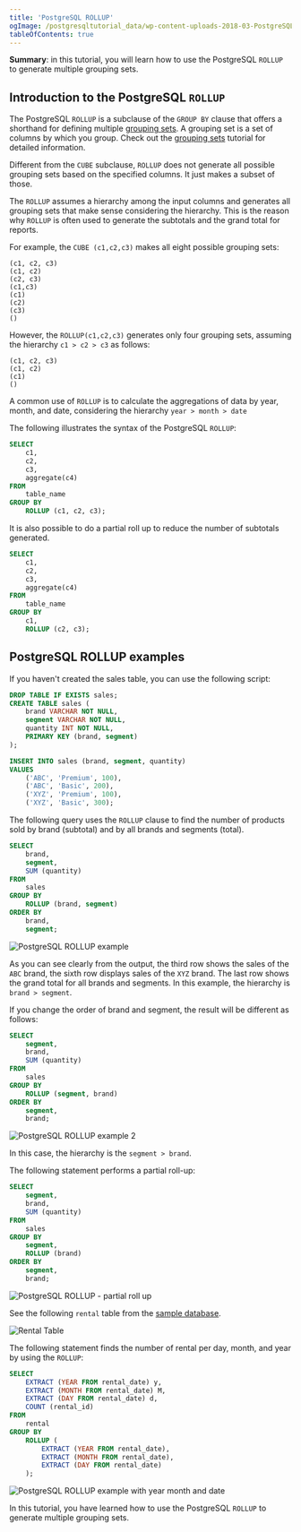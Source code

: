 ```yaml
---
title: 'PostgreSQL ROLLUP'
ogImage: /postgresqltutorial_data/wp-content-uploads-2018-03-PostgreSQL-ROLLUP-example-2.png
tableOfContents: true
---
```


**Summary**: in this tutorial, you will learn how to use the PostgreSQL `ROLLUP` to generate multiple grouping sets.

## Introduction to the PostgreSQL `ROLLUP`

The PostgreSQL `ROLLUP` is a subclause of the `GROUP BY` clause that offers a shorthand for defining multiple [grouping sets](/docs/postgresql/postgresql-grouping-sets). A grouping set is a set of columns by which you group. Check out the [grouping sets](/docs/postgresql/postgresql-tutorial/postgresql-grouping-sets) tutorial for detailed information.

Different from the `CUBE` subclause, `ROLLUP` does not generate all possible grouping sets based on the specified columns. It just makes a subset of those.

The `ROLLUP` assumes a hierarchy among the input columns and generates all grouping sets that make sense considering the hierarchy. This is the reason why `ROLLUP` is often used to generate the subtotals and the grand total for reports.

For example, the `CUBE (c1,c2,c3)` makes all eight possible grouping sets:

```
(c1, c2, c3)
(c1, c2)
(c2, c3)
(c1,c3)
(c1)
(c2)
(c3)
()
```

However, the `ROLLUP(c1,c2,c3)` generates only four grouping sets, assuming the hierarchy `c1 > c2 > c3` as follows:

```
(c1, c2, c3)
(c1, c2)
(c1)
()
```

A common use of `ROLLUP` is to calculate the aggregations of data by year, month, and date, considering the hierarchy `year > month > date`

The following illustrates the syntax of the PostgreSQL `ROLLUP`:

```sql
SELECT
    c1,
    c2,
    c3,
    aggregate(c4)
FROM
    table_name
GROUP BY
    ROLLUP (c1, c2, c3);
```

It is also possible to do a partial roll up to reduce the number of subtotals generated.

```sql
SELECT
    c1,
    c2,
    c3,
    aggregate(c4)
FROM
    table_name
GROUP BY
    c1,
    ROLLUP (c2, c3);
```

## PostgreSQL ROLLUP examples

If you haven't created the sales table, you can use the following script:

```sql
DROP TABLE IF EXISTS sales;
CREATE TABLE sales (
    brand VARCHAR NOT NULL,
    segment VARCHAR NOT NULL,
    quantity INT NOT NULL,
    PRIMARY KEY (brand, segment)
);

INSERT INTO sales (brand, segment, quantity)
VALUES
    ('ABC', 'Premium', 100),
    ('ABC', 'Basic', 200),
    ('XYZ', 'Premium', 100),
    ('XYZ', 'Basic', 300);
```

The following query uses the `ROLLUP` clause to find the number of products sold by brand (subtotal) and by all brands and segments (total).

```sql
SELECT
    brand,
    segment,
    SUM (quantity)
FROM
    sales
GROUP BY
    ROLLUP (brand, segment)
ORDER BY
    brand,
    segment;
```

![PostgreSQL ROLLUP example](/postgresqltutorial_data/PostgreSQL-ROLLUP-example.png)

As you can see clearly from the output, the third row shows the sales of the `ABC` brand, the sixth row displays sales of the `XYZ` brand. The last row shows the grand total for all brands and segments. In this example, the hierarchy is `brand > segment`.

If you change the order of brand and segment, the result will be different as follows:

```sql
SELECT
    segment,
    brand,
    SUM (quantity)
FROM
    sales
GROUP BY
    ROLLUP (segment, brand)
ORDER BY
    segment,
    brand;
```

![PostgreSQL ROLLUP example 2](/postgresqltutorial_data/wp-content-uploads-2018-03-PostgreSQL-ROLLUP-example-2.png)

In this case, the hierarchy is the `segment > brand`.

The following statement performs a partial roll-up:

```sql
SELECT
    segment,
    brand,
    SUM (quantity)
FROM
    sales
GROUP BY
    segment,
    ROLLUP (brand)
ORDER BY
    segment,
    brand;
```

![PostgreSQL ROLLUP - partial roll up](/postgresqltutorial_data/wp-content-uploads-2018-03-PostgreSQL-ROLLUP-partial-roll-up.png)

See the following `rental` table from the [sample database](/docs/postgresql/postgresql-getting-started/postgresql-sample-database).

![Rental Table](/postgresqltutorial_data/wp-content-uploads-2018-03-rental.png)

The following statement finds the number of rental per day, month, and year by using the `ROLLUP`:

```sql
SELECT
    EXTRACT (YEAR FROM rental_date) y,
    EXTRACT (MONTH FROM rental_date) M,
    EXTRACT (DAY FROM rental_date) d,
    COUNT (rental_id)
FROM
    rental
GROUP BY
    ROLLUP (
        EXTRACT (YEAR FROM rental_date),
        EXTRACT (MONTH FROM rental_date),
        EXTRACT (DAY FROM rental_date)
    );
```

![PostgreSQL ROLLUP example with year month and date](/postgresqltutorial_data/wp-content-uploads-2018-03-PostgreSQL-ROLLUP-example-with-year-month-and-date.png)

In this tutorial, you have learned how to use the PostgreSQL `ROLLUP` to generate multiple grouping sets.
